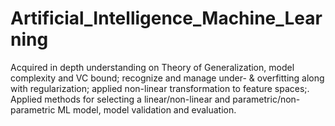 # Artificial_Intelligence_Machine_Learning
Acquired in depth understanding on Theory of Generalization, model complexity and VC bound; recognize and manage under- &amp; overfitting along with regularization; applied non-linear transformation to feature spaces;. Applied methods for selecting a linear/non-linear and parametric/non-parametric ML model, model validation and evaluation. 
